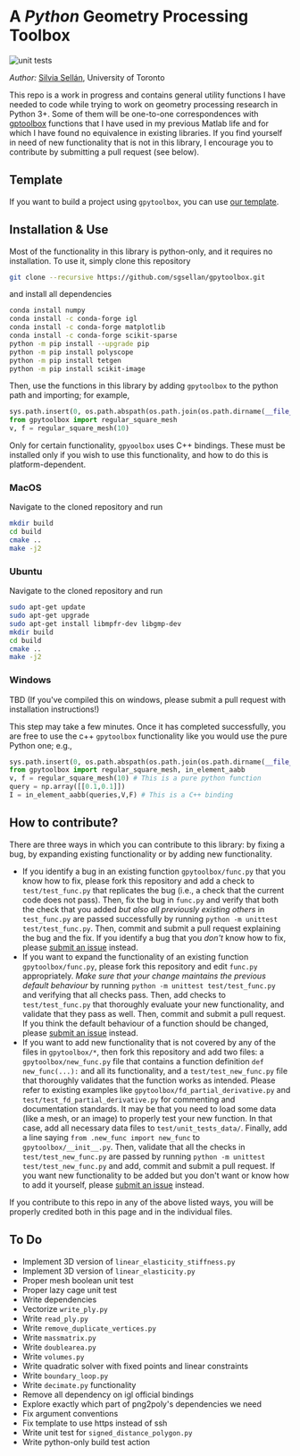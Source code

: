# A *Python* Geometry Processing Toolbox

![unit
tests](https://github.com/sgsellan/gpytoolbox/actions/workflows/ci.yml/badge.svg)

*Author:* [Silvia Sellán](https://www.silviasellan.com), University of Toronto

This repo is a work in progress and contains general utility functions I have
needed to code while trying to work on geometry processing research in Python
3+. Some of them will be one-to-one correspondences with
[gptoolbox](https://github.com/alecjacobson/gptoolbox) functions that I have
used in my previous Matlab life and for which I have found no equivalence in
existing libraries. If you find yourself in need of new functionality that is
not in this library, I encourage you to contribute by submitting a pull request
(see below).

## Template

If you want to build a project using `gpytoolbox`, you can use [our
template](https://github.com/sgsellan/python-project-with-gpytoolbox).

## Installation & Use

Most of the functionality in this library is python-only, and it requires no
installation. To use it, simply clone this repository
```bash
git clone --recursive https://github.com/sgsellan/gpytoolbox.git
```
and install all dependencies
```bash
conda install numpy
conda install -c conda-forge igl
conda install -c conda-forge matplotlib 
conda install -c conda-forge scikit-sparse
python -m pip install --upgrade pip
python -m pip install polyscope
python -m pip install tetgen
python -m pip install scikit-image
```
Then, use the functions in this library by adding `gpytoolbox` to the python
path and importing; for example,
```python
sys.path.insert(0, os.path.abspath(os.path.join(os.path.dirname(__file__), 'path/to/gpytoolbox')))
from gpytoolbox import regular_square_mesh
v, f = regular_square_mesh(10)
```

Only for certain functionality, `gpyoolbox` uses C++ bindings. These must be
installed only if you wish to use this functionality, and how to do this is
platform-dependent.

### MacOS
Navigate to the cloned repository and run
```bash
mkdir build
cd build
cmake ..
make -j2
```

### Ubuntu
Navigate to the cloned repository and run
```bash
sudo apt-get update
sudo apt-get upgrade
sudo apt-get install libmpfr-dev libgmp-dev
mkdir build
cd build
cmake ..
make -j2
```

### Windows
TBD (If you've compiled this on windows, please submit a pull request with
installation instructions!)

This step may take a few minutes. Once it has completed successfully, you are
free to use the c++ `gpytoolbox` functionality like you would use the pure
Python one; e.g.,
```python
sys.path.insert(0, os.path.abspath(os.path.join(os.path.dirname(__file__), '../ext/gpytoolbox')))
from gpytoolbox import regular_square_mesh, in_element_aabb
v, f = regular_square_mesh(10) # This is a pure python function
query = np.array([[0.1,0.1]])
I = in_element_aabb(queries,V,F) # This is a C++ binding
```


## How to contribute?

There are three ways in which you can contribute to this library: by fixing a
bug, by expanding existing functionality or by adding new functionality.

- If you identify a bug in an existing function `gpytoolbox/func.py` that you
  know how to fix, please fork this repository and add a check to
  `test/test_func.py` that replicates the bug (i.e., a check that the current
  code does not pass). Then, fix the bug in `func.py` and verify that both the
  check that you added *but also all previously existing others* in
  `test_func.py` are passed successfully by running `python -m unittest
  test/test_func.py`. Then, commit and submit a pull request explaining the bug
  and the fix. If you identify a bug that you *don't* know how to fix, please
  [submit an issue](https://github.com/sgsellan/gpytoolbox/issues) instead.
- If you want to expand the functionality of an existing function
  `gpytoolbox/func.py`, please fork this repository and edit `func.py`
  appropriately. *Make sure that your change maintains the previous default
  behaviour* by running `python -m unittest test/test_func.py` and verifying
  that all checks pass. Then, add checks to `test/test_func.py` that thoroughly
  evaluate your new functionality, and validate that they pass as well. Then,
  commit and submit a pull request. If you think the default behaviour of a
  function should be changed, please [submit an
  issue](https://github.com/sgsellan/gpytoolbox/issues) instead.
- If you want to add new functionality that is not covered by any of the files
  in `gpytoolbox/*`, then fork this repository and add two files: a
  `gpytoolbox/new_func.py` file that contains a function definition `def
  new_func(...):` and all its functionality, and a `test/test_new_func.py` file
  that thoroughly validates that the function works as intended. Please refer to
  existing examples like `gpytoolbox/fd_partial_derivative.py` and
  `test/test_fd_partial_derivative.py` for commenting and documentation
  standards. It may be that you need to load some data (like a mesh, or an
  image) to properly test your new function. In that case, add all necessary
  data files to `test/unit_tests_data/`. Finally, add a line saying `from
  .new_func import new_func` to `gpytoolbox/__init__.py`. Then, validate that
  all the checks in `test/test_new_func.py` are passed by running `python -m
  unittest test/test_new_func.py` and add, commit and submit a pull request. If
  you want new functionality to be added but you don't want or know how to add
  it yourself, please [submit an
  issue](https://github.com/sgsellan/gpytoolbox/issues) instead.

If you contribute to this repo in any of the above listed ways, you will be
properly credited both in this page and in the individual files.

## To Do

- Implement 3D version of `linear_elasticity_stiffness.py`
- Implement 3D version of `linear_elasticity.py`
- Proper mesh boolean unit test
- Proper lazy cage unit test
- Write dependencies
- Vectorize `write_ply.py`
- Write `read_ply.py`
- Write `remove_duplicate_vertices.py`
- Write `massmatrix.py`
- Write `doublearea.py`
- Write `volumes.py`
- Write quadratic solver with fixed points and linear constraints
- Write `boundary_loop.py`
- Write `decimate.py` functionality
- Remove all dependency on igl official bindings
- Explore exactly which part of png2poly's dependencies we need
- Fix argument conventions
- Fix template to use https instead of ssh
- Write unit test for `signed_distance_polygon.py`
- Write python-only build test action